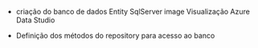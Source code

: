 - criação do banco de dados
    Entity
    SqlServer image
    Visualização Azure Data Studio

- Definição dos métodos do repository para acesso ao banco